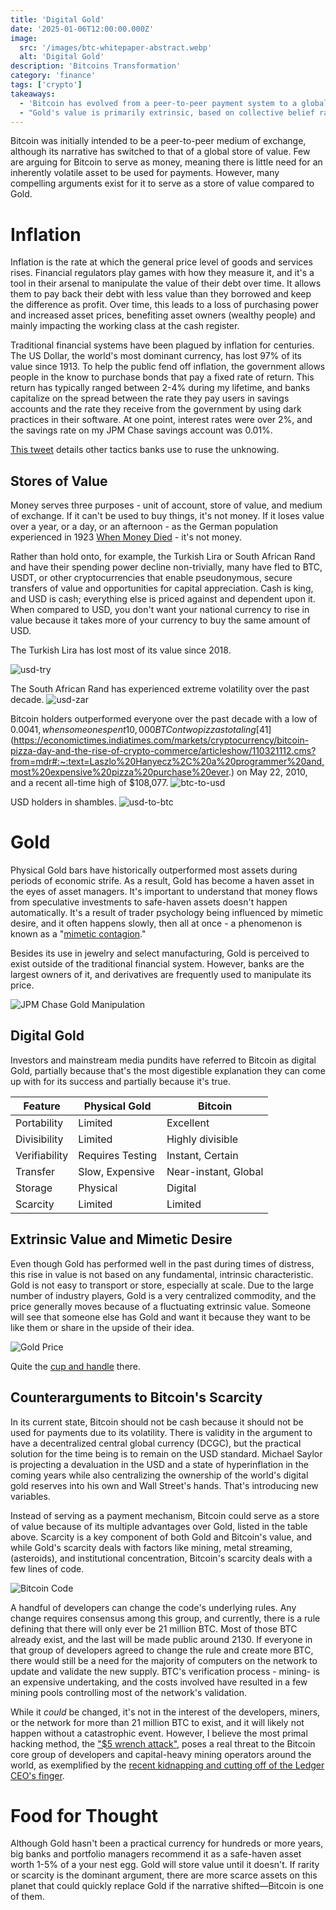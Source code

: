 ```yaml
---
title: 'Digital Gold'
date: '2025-01-06T12:00:00.000Z'
image:
  src: '/images/btc-whitepaper-abstract.webp'
  alt: 'Digital Gold'
description: 'Bitcoins Transformation'
category: 'finance'
tags: ['crypto']
takeaways:
  - 'Bitcoin has evolved from a peer-to-peer payment system to a global store of value and offers advantages over physical gold in portability, divisibility, and verifiability.'
  - "Gold's value is primarily extrinsic, based on collective belief rather than intrinsic utility."
---
```


Bitcoin was initially intended to be a peer-to-peer medium of exchange, although its narrative has switched to that of a global store of value. Few are arguing for Bitcoin to serve as money, meaning there is little need for an inherently volatile asset to be used for payments. However, many compelling arguments exist for it to serve as a store of value compared to Gold.

# Inflation

Inflation is the rate at which the general price level of goods and services rises. Financial regulators play games with how they measure it, and it's a tool in their arsenal to manipulate the value of their debt over time. It allows them to pay back their debt with less value than they borrowed and keep the difference as profit. Over time, this leads to a loss of purchasing power and increased asset prices, benefiting asset owners (wealthy people) and mainly impacting the working class at the cash register.

Traditional financial systems have been plagued by inflation for centuries. The US Dollar, the world's most dominant currency, has lost 97% of its value since 1913. To help the public fend off inflation, the government allows people in the know to purchase bonds that pay a fixed rate of return. This return has typically ranged between 2-4% during my lifetime, and banks capitalize on the spread between the rate they pay users in savings accounts and the rate they receive from the government by using dark practices in their software. At one point, interest rates were over 2%, and the savings rate on my JPM Chase savings account was 0.01%.

[This tweet](https://x.com/zacharyr0th/status/1829654300450009530) details other tactics banks use to ruse the unknowing.

## Stores of Value

Money serves three purposes - unit of account, store of value, and medium of exchange. If it can't be used to buy things, it's not money. If it loses value over a year, or a day, or an afternoon - as the German population experienced in 1923 [When Money Died](https://www.goodreads.com/book/show/8567383-when-money-dies) - it's not money.

Rather than hold onto, for example, the Turkish Lira or South African Rand and have their spending power decline non-trivially, many have fled to BTC, USDT, or other cryptocurrencies that enable pseudonymous, secure transfers of value and opportunities for capital appreciation. Cash is king, and USD is cash; everything else is priced against and dependent upon it. When compared to USD, you don't want your national currency to rise in value because it takes more of your currency to buy the same amount of USD.

The Turkish Lira has lost most of its value since 2018.

![usd-try](/images/usd-try.webp)

The South African Rand has experienced extreme volatility over the past decade.
![usd-zar](/images/usd-zar.webp)

Bitcoin holders outperformed everyone over the past decade with a low of $0.0041, when someone spent 10,000 BTC on two pizzas totaling [$41](https://economictimes.indiatimes.com/markets/cryptocurrency/bitcoin-pizza-day-and-the-rise-of-crypto-commerce/articleshow/110321112.cms?from=mdr#:~:text=Laszlo%20Hanyecz%2C%20a%20programmer%20and,most%20expensive%20pizza%20purchase%20ever.) on May 22, 2010, and a recent all-time high of $108,077.
![btc-to-usd](/images/btc-usd.webp)

USD holders in shambles.
![usd-to-btc](/images/usd-btc.webp)

# Gold

Physical Gold bars have historically outperformed most assets during periods of economic strife. As a result, Gold has become a haven asset in the eyes of asset managers. It's important to understand that money flows from speculative investments to safe-haven assets doesn't happen automatically. It's a result of trader psychology being influenced by mimetic desire, and it often happens slowly, then all at once - a phenomenon is known as a "[mimetic contagion](https://mimetictheory.com/mimetic-contagion/)."

Besides its use in jewelry and select manufacturing, Gold is perceived to exist outside of the traditional financial system. However, banks are the largest owners of it, and derivatives are frequently used to manipulate its price.

![JPM Chase Gold Manipulation](/images/jpm-criminals.webp)

## Digital Gold

Investors and mainstream media pundits have referred to Bitcoin as digital Gold, partially because that's the most digestible explanation they can come up with for its success and partially because it's true.

| Feature       | Physical Gold    | Bitcoin              |
| ------------- | ---------------- | -------------------- |
| Portability   | Limited          | Excellent            |
| Divisibility  | Limited          | Highly divisible     |
| Verifiability | Requires Testing | Instant, Certain     |
| Transfer      | Slow, Expensive  | Near-instant, Global |
| Storage       | Physical         | Digital              |
| Scarcity      | Limited          | Limited              |

## Extrinsic Value and Mimetic Desire

Even though Gold has performed well in the past during times of distress, this rise in value is not based on any fundamental, intrinsic characteristic. Gold is not easy to transport or store, especially at scale. Due to the large number of industry players, Gold is a very centralized commodity, and the price generally moves because of a fluctuating extrinsic value. Someone will see that someone else has Gold and want it because they want to be like them or share in the upside of their idea.

![Gold Price](/images/gold-chart.webp)

Quite the [cup and handle](https://www.strike.money/technical-analysis/cup-and-handle) there.

## Counterarguments to Bitcoin's Scarcity

In its current state, Bitcoin should not be cash because it should not be used for payments due to its volatility. There is validity in the argument to have a decentralized central global currency (DCGC), but the practical solution for the time being is to remain on the USD standard. Michael Saylor is projecting a devaluation in the USD and a state of hyperinflation in the coming years while also centralizing the ownership of the world's digital gold reserves into his own and Wall Street's hands. That's introducing new variables.

Instead of serving as a payment mechanism, Bitcoin could serve as a store of value because of its multiple advantages over Gold, listed in the table above. Scarcity is a key component of both Gold and Bitcoin's value, and while Gold's scarcity deals with factors like mining, metal streaming, (asteroids), and institutional concentration, Bitcoin's scarcity deals with a few lines of code.

![Bitcoin Code](/images/btc-21m.webp)

A handful of developers can change the code's underlying rules. Any change requires consensus among this group, and currently, there is a rule defining that there will only ever be 21 million BTC. Most of those BTC already exist, and the last will be made public around 2130. If everyone in that group of developers agreed to change the rule and create more BTC, there would still be a need for the majority of computers on the network to update and validate the new supply. BTC's verification process - mining- is an expensive undertaking, and the costs involved have resulted in a few mining pools controlling most of the network's validation.

While it *could* be changed, it's not in the interest of the developers, miners, or the network for more than 21 million BTC to exist, and it will likely not happen without a catastrophic event. However, I believe the most primal hacking method, the ["$5 wrench attack"](https://www.financemagnates.com/terms/5/5-wrench-attack/), poses a real threat to the Bitcoin core group of developers and capital-heavy mining operators around the world, as exemplified by the [recent kidnapping and cutting off of the Ledger CEO's finger](https://www.reuters.com/world/europe/kidnapped-co-founder-french-crypto-firm-ledger-had-his-hand-mutilated-2025-01-24/).

# Food for Thought

Although Gold hasn't been a practical currency for hundreds or more years, big banks and portfolio managers recommend it as a safe-haven asset worth 1-5% of a your nest egg. Gold will store value until it doesn't. If rarity or scarcity is the dominant argument, there are more scarce assets on this planet that could quickly replace Gold if the narrative shifted—Bitcoin is one of them.
